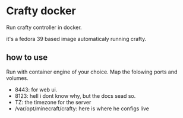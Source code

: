 # Crafty docker

Run crafty controller in docker.

it's a fedora 39 based image automaticaly running crafty.

## how to use

Run with container engine of your choice.
Map the folowing ports and volumes.

- 8443: for web ui.
- 8123: hell i dont know why, but the docs sead so.
- TZ: the timezone for the server
- /var/opt/minecraft/crafty: here is where he configs live

